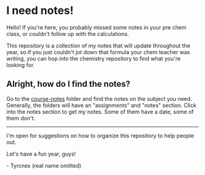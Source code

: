 # I need notes!

Hello! If you're here, you probably missed some notes in your pre chem class, or couldn't follow up with the calculations.

This repository is a collection of my notes that will update throughout the year, so if you just couldn't jot down that formula your chem teacher was writing, you can hop into the chemistry repository to find what you're looking for.

## Alright, how do I find the notes?

Go to the [course-notes](https://github.com/Tyrcnex/23-24-notes/tree/main/course-notes) folder and find the notes on the subject you need. Generally, the folders will have an "assignments" and "notes" section. Click into the notes section to get my notes. Some of them have a date, some of them don't.

---

I'm open for suggestions on how to organize this repository to help people out.

Let's have a fun year, guys!

\- Tyrcnex (real name omitted)